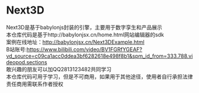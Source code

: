 # Next3D
 Next3D是基于babylonjs封装的引擎，主要用于数字孪生和产品展示<br/>
本仓库代码是基于http://babylonjsx.cn/home.html网站编辑器的sdk<br/>
案例在线地址：http://babylonjsx.cn/Next3DExample.html<br/>
B站账号:https://www.bilibili.com/video/BV1FGRfYGEAF?vd_source=c09ca1acc0ddea3bf6282618e498f8b1&spm_id_from=333.788.videopod.sections<br/>
敢兴趣的朋友可以加QQ2813123482共同学习<br/>
本仓库代码可用于学习，但是不可商用，如果用于其他途径，使用者自行承担法律责任商用需联系作者授权
